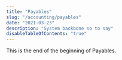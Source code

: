 ```yaml
---
title: "Payables"
slug: "/accounting/payables"
date: "2021-03-23"
description: "System backbone so to say"
disableTableOfContents: "true"
---
```

This is the end of the beginning of Payables.
